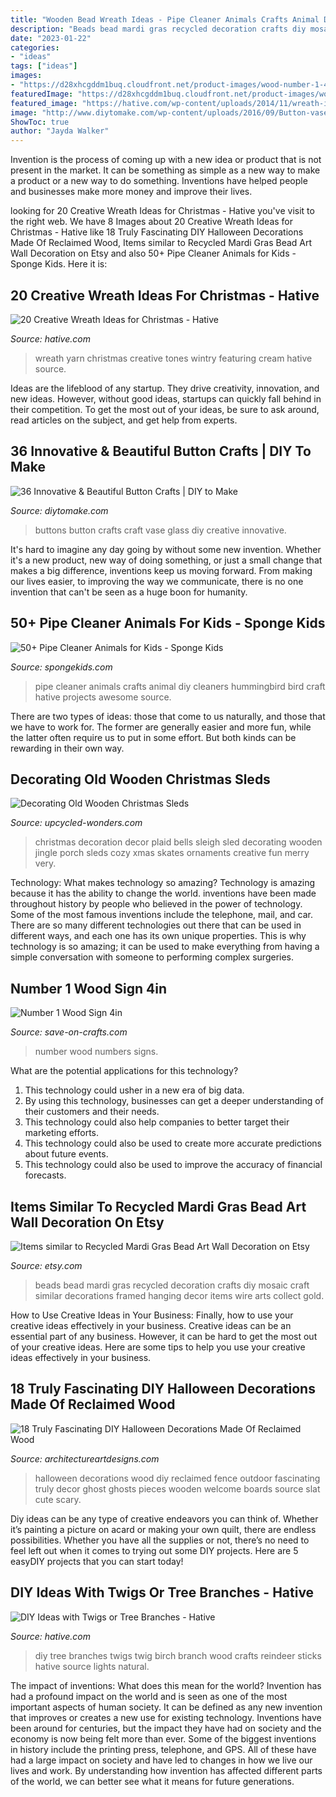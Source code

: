 ```yaml
---
title: "Wooden Bead Wreath Ideas - Pipe Cleaner Animals Crafts Animal Diy Cleaners Hummingbird Bird Craft Hative Projects Awesome Source"
description: "Beads bead mardi gras recycled decoration crafts diy mosaic craft similar decorations framed hanging decor items wire arts collect gold"
date: "2023-01-22"
categories:
- "ideas"
tags: ["ideas"]
images:
- "https://d28xhcgddm1buq.cloudfront.net/product-images/wood-number-1-4x3-pine-numbers-3.jpg"
featuredImage: "https://d28xhcgddm1buq.cloudfront.net/product-images/wood-number-1-4x3-pine-numbers-3.jpg"
featured_image: "https://hative.com/wp-content/uploads/2014/11/wreath-ideas/2-yarn-wreath-featuring-wintry-cream-tones.jpg"
image: "http://www.diytomake.com/wp-content/uploads/2016/09/Button-vase.jpg"
ShowToc: true
author: "Jayda Walker"
---
```



Invention is the process of coming up with a new idea or product that is not present in the market. It can be something as simple as a new way to make a product or a new way to do something. Inventions have helped people and businesses make more money and improve their lives.

	

		
looking for 20 Creative Wreath Ideas for Christmas - Hative you've visit to the right web. We have 8 Images about 20 Creative Wreath Ideas for Christmas - Hative like 18 Truly Fascinating DIY Halloween Decorations Made Of Reclaimed Wood, Items similar to Recycled Mardi Gras Bead Art Wall Decoration on Etsy and also 50+ Pipe Cleaner Animals for Kids - Sponge Kids. Here it is:
		
    
## 20 Creative Wreath Ideas For Christmas - Hative

<img loading=lazy src="https://hative.com/wp-content/uploads/2014/11/wreath-ideas/2-yarn-wreath-featuring-wintry-cream-tones.jpg" onerror="this.onerror=null;this.src='https://tse3.mm.bing.net/th?id=OIP.l5_PS7BpBjpKjXcoVpAFzAHaJ4&amp;pid=15.1';" alt="20 Creative Wreath Ideas for Christmas - Hative">

_Source: hative.com_

>wreath yarn christmas creative tones wintry featuring cream hative source. 

	

Ideas are the lifeblood of any startup. They drive creativity, innovation, and new ideas. However, without good ideas, startups can quickly fall behind in their competition. To get the most out of your ideas, be sure to ask around, read articles on the subject, and get help from experts.

    
## 36 Innovative &amp; Beautiful Button Crafts | DIY To Make

<img loading=lazy src="http://www.diytomake.com/wp-content/uploads/2016/09/Button-vase.jpg" onerror="this.onerror=null;this.src='https://tse1.mm.bing.net/th?id=OIP.3li9SBhpc83cH5-E6vTNzQHaKk&amp;pid=15.1';" alt="36 Innovative &amp; Beautiful Button Crafts | DIY to Make">

_Source: diytomake.com_

>buttons button crafts craft vase glass diy creative innovative. 

	

It's hard to imagine any day going by without some new invention. Whether it's a new product, new way of doing something, or just a small change that makes a big difference, inventions keep us moving forward. From making our lives easier, to improving the way we communicate, there is no one invention that can't be seen as a huge boon for humanity.

    
## 50+ Pipe Cleaner Animals For Kids - Sponge Kids

<img loading=lazy src="http://spongekids.com/wp-content/uploads/2014/04/pipe-cleaner-animals/35-diy-hummingbird.jpg" onerror="this.onerror=null;this.src='https://tse3.mm.bing.net/th?id=OIP.C2mbrOKXhyRGsm_3FI1O6wHaE8&amp;pid=15.1';" alt="50+ Pipe Cleaner Animals for Kids - Sponge Kids">

_Source: spongekids.com_

>pipe cleaner animals crafts animal diy cleaners hummingbird bird craft hative projects awesome source. 

	

There are two types of ideas: those that come to us naturally, and those that we have to work for. The former are generally easier and more fun, while the latter often require us to put in some effort. But both kinds can be rewarding in their own way.

    
## Decorating Old Wooden Christmas Sleds

<img loading=lazy src="https://www.upcycled-wonders.com/wp-content/uploads/2017/12/christmas-reused-wooden-sled-bells-wreath-decoration.jpg" onerror="this.onerror=null;this.src='https://tse1.mm.bing.net/th?id=OIP.Z-bM47YmWm9zpi1so4kdmAHaKP&amp;pid=15.1';" alt="Decorating Old Wooden Christmas Sleds">

_Source: upcycled-wonders.com_

>christmas decoration decor plaid bells sleigh sled decorating wooden jingle porch sleds cozy xmas skates ornaments creative fun merry very. 

	

Technology: What makes technology so amazing?
Technology is amazing because it has the ability to change the world. inventions have been made throughout history by people who believed in the power of technology. Some of the most famous inventions include the telephone, mail, and car. There are so many different technologies out there that can be used in different ways, and each one has its own unique properties. This is why technology is so amazing; it can be used to make everything from having a simple conversation with someone to performing complex surgeries.

    
## Number 1 Wood Sign 4in

<img loading=lazy src="https://d28xhcgddm1buq.cloudfront.net/product-images/wood-number-1-4x3-pine-numbers-3.jpg" onerror="this.onerror=null;this.src='https://tse4.mm.bing.net/th?id=OIP.1vtVl0tcMO2etx88fxPL1AAAAA&amp;pid=15.1';" alt="Number 1 Wood Sign 4in">

_Source: save-on-crafts.com_

>number wood numbers signs. 

	

What are the potential applications for this technology?
1. This technology could usher in a new era of big data. 
2. By using this technology, businesses can get a deeper understanding of their customers and their needs. 
3. This technology could also help companies to better target their marketing efforts. 
4. This technology could also be used to create more accurate predictions about future events. 
5. This technology could also be used to improve the accuracy of financial forecasts.

    
## Items Similar To Recycled Mardi Gras Bead Art Wall Decoration On Etsy

<img loading=lazy src="https://img1.etsystatic.com/075/0/11568287/il_570xN.820427597_mhdb.jpg" onerror="this.onerror=null;this.src='https://tse4.mm.bing.net/th?id=OIP.0a7x8Uy4pJAzpeBq6TlmYwHaLJ&amp;pid=15.1';" alt="Items similar to Recycled Mardi Gras Bead Art Wall Decoration on Etsy">

_Source: etsy.com_

>beads bead mardi gras recycled decoration crafts diy mosaic craft similar decorations framed hanging decor items wire arts collect gold. 

	

How to Use Creative Ideas in Your Business: Finally, how to use your creative ideas effectively in your business.
Creative ideas can be an essential part of any business. However, it can be hard to get the most out of your creative ideas. Here are some tips to help you use your creative ideas effectively in your business.

    
## 18 Truly Fascinating DIY Halloween Decorations Made Of Reclaimed Wood

<img loading=lazy src="http://www.architectureartdesigns.com/wp-content/uploads/2016/09/9-8.jpg" onerror="this.onerror=null;this.src='https://tse4.mm.bing.net/th?id=OIP.MkHW-hO0ZQ2iNMTEMF1dVwHaNI&amp;pid=15.1';" alt="18 Truly Fascinating DIY Halloween Decorations Made Of Reclaimed Wood">

_Source: architectureartdesigns.com_

>halloween decorations wood diy reclaimed fence outdoor fascinating truly decor ghost ghosts pieces wooden welcome boards source slat cute scary. 

	

Diy ideas can be any type of creative endeavors you can think of. Whether it’s painting a picture on acard or making your own quilt, there are endless possibilities. Whether you have all the supplies or not, there’s no need to feel left out when it comes to trying out some DIY projects. Here are 5 easyDIY projects that you can start today!

    
## DIY Ideas With Twigs Or Tree Branches - Hative

<img loading=lazy src="https://hative.com/wp-content/uploads/2015/01/twig-crafts/1-20-diy-ideas-with-twigs-sticks-tree-branches.jpg" onerror="this.onerror=null;this.src='https://tse4.mm.bing.net/th?id=OIP.A-RxrtcHJpSfdPPL83ILVQHaLH&amp;pid=15.1';" alt="DIY Ideas with Twigs or Tree Branches - Hative">

_Source: hative.com_

>diy tree branches twigs twig birch branch wood crafts reindeer sticks hative source lights natural. 

	

The impact of inventions: What does this mean for the world?
Invention has had a profound impact on the world and is seen as one of the most important aspects of human society. It can be defined as any new invention that improves or creates a new use for existing technology. Inventions have been around for centuries, but the impact they have had on society and the economy is now being felt more than ever. Some of the biggest inventions in history include the printing press, telephone, and GPS. All of these have had a large impact on society and have led to changes in how we live our lives and work. By understanding how invention has affected different parts of the world, we can better see what it means for future generations.

